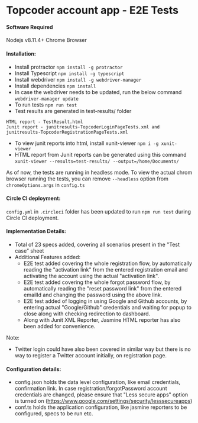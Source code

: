 # Topcoder account app - E2E Tests

#### Software Required
Nodejs v8.11.4+
Chrome Browser

#### Installation:
- Install protractor
`npm install -g protractor`
- Install Typescript
`npm install -g typescript`
-  Install webdriver
`npm install -g webdriver-manager`
- Install dependencies
`npm install`
- In case the webdriver needs to be updated, run the below command
`webdriver-manager update`
- To run tests
`npm run test`
- Test results are generated in test-results/ folder
```
HTML report - TestResult.html
Junit report - junitresults-TopcoderLoginPageTests.xml and junitresults-TopcoderRegistrationPageTests.xml
```
- To view junit reports into html, install xunit-viewer
`npm i -g xunit-viewer`
- HTML report from Junit reports can be generated using this command
`xunit-viewer --results=test-results/ --output=/home/Documents/`

As of now, the tests are running in headless mode. To view the actual chrom browser running the tests, you can remove `--headless` option from `chromeOptions.args` in `config.ts` 

#### Circle CI deployment:
`config.yml` in `.circleci` folder has been updated to run `npm run test` during Circle CI deployment.

#### Implementation Details:
- Total of 23 specs added, covering all scenarios present in the "Test case" sheet
- Additional Features added:
  - E2E test added covering the whole registration flow, by automatically reading the "activation link" from the entered registration email and activating the account using the actual "activation link".
  - E2E test added covering the whole forgot password flow, by automatically reading the "reset password link" from the entered emailId and changing the password using the above link.
  - E2E test added of logging in using Google and Github accounts, by entering actual "Google/Github" credentials and waiting for popup to close along with checking redirection to dashboard.
  - Along with Junit XML Reporter, Jasmine HTML reporter has also been added for convenience.

Note:
- Twitter login could have also been covered in similar way but there is no way to register a Twitter account initially, on registration page.

#### Configuration details:
- config.json holds the data level configuration, like email credentials, confirmation link.
In case registration/forgotPassword account credentials are changed, please ensure that "Less secure apps" option is turned on (https://www.google.com/settings/security/lesssecureapps)
- conf.ts holds the application configuration, like jasmine reporters to be configured, specs to be run etc.

